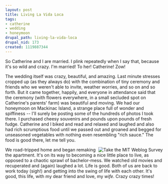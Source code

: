 ```yaml
--- 
layout: post
title: Living La Vida Loca
tags: 
- catherine
- wedding
- honeymoon
drupal_path: living-la-vida-loca
drupal_nid: 173
created: 1119887344
---
```

So Catherine and I are married. I plink repeatedly when I say that, because it's so wild and crazy. I'm married! To her! Catherine! Zow!



The wedding itself was crazy, beautiful, and amazing. Last minute stresses cropped up (as they always do) with the combination of tiny ceremony and friends who we weren't able to invite, weather worries, and so on and so forth. But it came together, happily, and everyone in attendance said that the ceremony (with flowers everywhere, in a small secluded spot on Catherine's parents' farm) was beautiful and moving. We had our honeymoon on Mackinac Island, a strange place full of wonder and spiffiness -- I'll surely be posting some of the hundreds of photos I took there. I purchased cheesy souvenirs and pounds upon pounds of fresh fudge. Catherine and I biked and read and relaxed and laughed and also had rich scrumptious food until we passed out and groaned and begged for unseasoned vegetables with nothing even resembling "rich sauce." The food is good there, let me tell you.



<a href="http://blogsurvey.media.mit.edu/request"><img src="http://blogsurvey.media.mit.edu/images/survey-statistic.gif" alt="Take the MIT Weblog Survey" style="border:none" align="right"/></a>We road-tripped home and began remaking the apartment. It's on its way to becoming a nice little place to live, as opposed to a chaotic sprawl of bachelor-mess. We watched old movies and recuperated and (again) laughed a lot. Life is good. Both of us are back to work today (sigh!) and getting into the swing of life with each other. It's good, this life, with my dear friend and love, my <em>wife</em>. Crazy crazy times!
